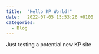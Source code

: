 ```yaml
---
title:  "Hello KP World!"
date:   2022-07-05 15:53:26 +0100
categories:
  - Blog
---
```

Just testing a potential new KP site